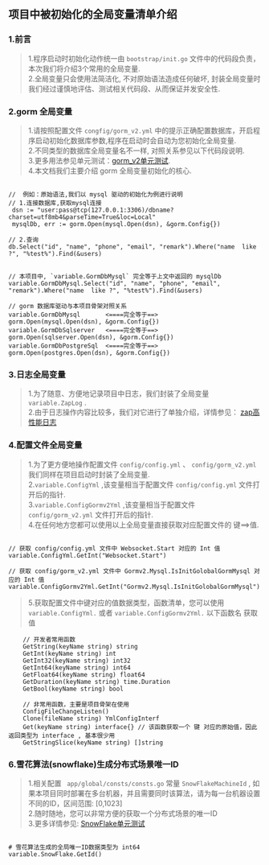 ##    项目中被初始化的全局变量清单介绍       

### 1.前言    
>   1.程序启动时初始化动作统一由 `bootstrap/init.go` 文件中的代码段负责，本次我们将介绍3个常用的全局变量.  
>   2.全局变量只会使用法简洁化, 不对原始语法造成任何破坏, 封装全局变量时我们经过谨慎地评估、测试相关代码段、从而保证并发安全性.         

###  2.gorm 全局变量   
>   1.请按照配置文件 `congfig/gorm_v2.yml` 中的提示正确配置数据库，开启程序启动初始化数据库参数,程序在启动时会自动为您初始化全局变量.  
>   2.不同类型的数据库全局变量名不一样, 对照关系参见以下代码段说明.    
>   3.更多用法参见单元测试：[gorm_v2单元测试](../test/gormv2_test.go).  
>   4.本文档我们主要介绍 gorm 全局变量初始化的核心.        
```code 

//  例如：原始语法,我们以 mysql 驱动的初始化为例进行说明
// 1.连接数据库,获取mysql连接
 dsn := "user:pass@tcp(127.0.0.1:3306)/dbname?charset=utf8mb4&parseTime=True&loc=Local"
 mysqlDb, err := gorm.Open(mysql.Open(dsn), &gorm.Config{})  

// 2.查询
db.Select("id", "name", "phone", "email", "remark").Where("name  like ?", "%test%").Find(&users)


// 本项目中, `variable.GormDbMysql` 完全等于上文中返回的 mysqlDb
variable.GormDbMysql.Select("id", "name", "phone", "email", "remark").Where("name  like ?", "%test%").Find(&users)

// gorm 数据库驱动与本项目骨架对照关系
variable.GormDbMysql       <====完全等于==>      gorm.Open(mysql.Open(dsn), &gorm.Config{})    
variable.GormDbSqlserver   <====完全等于==>      gorm.Open(sqlserver.Open(dsn), &gorm.Config{})    
variable.GormDbPostgreSql  <====完全等于==>      gorm.Open(postgres.Open(dsn), &gorm.Config{})   
```


###  3.日志全局变量  
>   1.为了随意、方便地记录项目中日志，我们封装了全局变量 `variable.ZapLog` .  
>   2.由于日志操作内容比较多，我们对它进行了单独介绍，详情参见： [zap高性能日志](zap_log.md)    


### 4.配置文件全局变量 
>  1.为了更方便地操作配置文件 `config/config.yml` 、 `config/gorm_v2.yml` 我们同样在项目启动时封装了全局变量.  
>  2.`variable.ConfigYml` ,该变量相当于配置文件 `config/config.yml` 文件打开后的指针.   
>  3.`variable.ConfigGormv2Yml` ,该变量相当于配置文件 `config/gorm_v2.yml` 文件打开后的指针.  
>  4.在任何地方您都可以使用以上全局变量直接获取对应配置文件的 键==>值.  
```code   

// 获取 config/config.yml 文件中 Websocket.Start 对应的 Int 值
variable.ConfigYml.GetInt("Websocket.Start")

// 获取 config/gorm_v2.yml 文件中 Gormv2.Mysql.IsInitGolobalGormMysql 对应的 Int 值
variable.ConfigGormv2Yml.GetInt("Gormv2.Mysql.IsInitGolobalGormMysql")

```
>   5.获取配置文件中键对应的值数据类型，函数清单，您可以使用 `variable.ConfigYml.` 或者  `variable.ConfigGormv2Yml.` 以下函数名 获取值   
```code  
    // 开发者常用函数
	GetString(keyName string) string
	GetInt(keyName string) int
	GetInt32(keyName string) int32
	GetInt64(keyName string) int64
	GetFloat64(keyName string) float64
	GetDuration(keyName string) time.Duration
	GetBool(keyName string) bool

    // 非常用函数，主要是项目骨架在使用
	ConfigFileChangeListen()
	Clone(fileName string) YmlConfigInterf
	Get(keyName string) interface{} // 该函数获取一个 键 对应的原始值，因此返回类型为 interface , 基本很少用
	GetStringSlice(keyName string) []string
```

###  6.雪花算法(snowflake)生成分布式场景唯一ID 
>   1.相关配置 ` app/global/consts/consts.go` 常量 `SnowFlakeMachineId` , 如果本项目同时部署在多台机器，并且需要同时该算法，请为每一台机器设置不同的ID，区间范围: [0,1023]  
>   2.随时随地，您可以非常方便的获取一个分布式场景的唯一ID  
>   3.更多详情参见: [SnowFlake单元测试](../test/snowflake_test.go)  
```code  

# 雪花算法生成的全局唯一ID数据类型为 int64
variable.SnowFlake.GetId()

```
